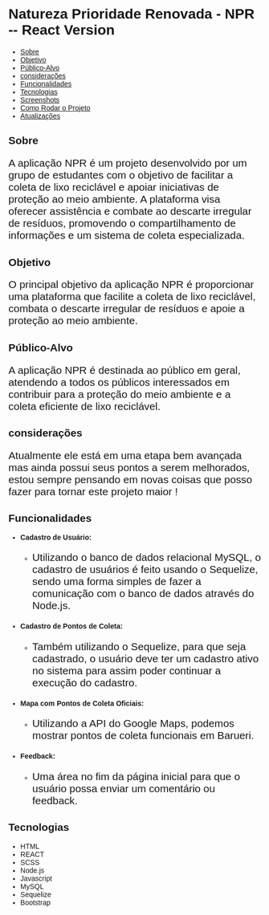 <div style="font-family: Arial;">

# Natureza Prioridade Renovada - NPR -- React Version

- [Sobre](#sobre)
- [Objetivo](#objetivo)
- [Público-Alvo](#público-alvo)
- [considerações](#avisos)
- [Funcionalidades](#funcionalidades)
- [Tecnologias](#tecnologias)
- [Screenshots](#screenshots)
- [Como Rodar o Projeto](#como-rodar-o-projeto)
- [Atualizações](#Atualizações)


## Sobre
<p style="font-size: 1.3rem">A aplicação NPR é um projeto desenvolvido por um grupo de estudantes com o objetivo de facilitar a coleta de lixo reciclável e apoiar iniciativas de proteção ao meio ambiente. A plataforma visa oferecer assistência e combate ao descarte irregular de resíduos, promovendo o compartilhamento de informações e um sistema de coleta especializada.</p>

## Objetivo
<p style="font-size: 1.3rem">O principal objetivo da aplicação NPR é proporcionar uma plataforma que facilite a coleta de lixo reciclável, combata o descarte irregular de resíduos e apoie a proteção ao meio ambiente.</p>

## Público-Alvo
<p style="font-size: 1.3rem">A aplicação NPR é destinada ao público em geral, atendendo a todos os públicos interessados em contribuir para a proteção do meio ambiente e a coleta eficiente de lixo reciclável.</p>

## considerações
<p style="font-size: 1.3rem">Atualmente ele está em uma etapa bem avançada mas ainda possui seus pontos a serem melhorados, estou sempre pensando em novas coisas que posso fazer para tornar este projeto maior !</p>

## Funcionalidades
- **Cadastro de Usuário:**
   - <p style="font-size: 1.3rem;">Utilizando o banco de dados relacional MySQL, o cadastro de usuários é feito usando o Sequelize, sendo uma forma simples de fazer a comunicação com o banco de dados através do Node.js.</p>

- **Cadastro de Pontos de Coleta:**
   - <p style="font-size: 1.3rem;">Também utilizando o Sequelize, para que seja cadastrado, o usuário deve ter um cadastro ativo no sistema para assim poder continuar a execução do cadastro.</p>

- **Mapa com Pontos de Coleta Oficiais:**
   - <p style="font-size: 1.3rem;">Utilizando a API do Google Maps, podemos mostrar pontos de coleta funcionais em Barueri.</p>

- **Feedback:**
   - <p style="font-size: 1.3rem;">Uma área no fim da página inicial para que o usuário possa enviar um comentário ou feedback.</p>

## Tecnologias
- HTML
- REACT
- SCSS
- Node.js
- Javascript
- MySQL
- Sequelize
- Bootstrap
